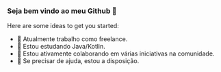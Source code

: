 ### Seja bem vindo ao meu Github 👋

Here are some ideas to get you started:

- 🔭 Atualmente trabalho como freelance.
- 🌱 Estou estudando Java/Kotlin.
- 👯 Estou ativamente colaborando em várias iniciativas na comunidade.
- 🤔 Se precisar de ajuda, estou a disposição.

